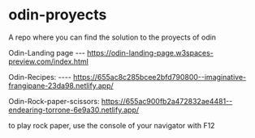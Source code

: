 # odin-proyects
A repo where you can find the solution to the proyects of odin

Odin-Landing page --- https://odin-landing-page.w3spaces-preview.com/index.html

Odin-Recipes: ---- https://655ac8c285bcee2bfd790800--imaginative-frangipane-23da98.netlify.app/

Odin-Rock-paper-scissors: https://655ac900fb2a472832ae4481--endearing-torrone-6e9a30.netlify.app/

to play rock paper, use the console of your navigator with F12
